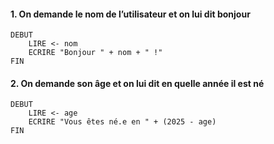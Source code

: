 #### 1. On demande le nom de l’utilisateur et on lui dit bonjour

```plaintext
DEBUT
    LIRE <- nom
    ECRIRE "Bonjour " + nom + " !"
FIN
```


#### 2. On demande son âge et on lui dit en quelle année il est né

```plaintext
DEBUT
    LIRE <- age
    ECRIRE "Vous êtes né.e en " + (2025 - age)
FIN
```

